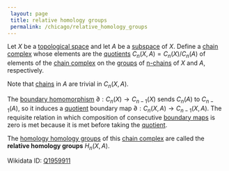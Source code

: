 ```yaml
---
 layout: page
 title: relative homology groups
 permalink: /chicago/relative_homology_groups
---
```

Let $X$ be a [topological space](https://mathgloss.github.io/MathGloss/topological_space) and let $A$ be a [subspace](https://mathgloss.github.io/MathGloss/subspace_topology) of $X$. Define a [chain complex](https://mathgloss.github.io/MathGloss/chain_complex) whose elements are the [quotients](https://mathgloss.github.io/MathGloss/quotient_by_subgroup) $C_n(X,A) = C_n(X)/C_n(A)$ of elements of the [chain complex](https://mathgloss.github.io/MathGloss/chain_complex) on the [groups](https://mathgloss.github.io/MathGloss/group) of [n-chains](https://mathgloss.github.io/MathGloss/singular_n-chain) of $X$ and $A$, respectively. 

Note that [chains](https://mathgloss.github.io/MathGloss/n-chain) in $A$ are trivial in $C_n(X,A)$. 

The [boundary homomorphism](https://mathgloss.github.io/MathGloss/boundary_homomorphism) $\partial:C_n(X)\to C_{n-1}(X)$ sends $C_n(A)$ to $C_{n-1}(A)$, so it induces a [quotient](https://mathgloss.github.io/MathGloss/quotient_vector_space) boundary map $\partial: C_n(X,A)\to C_{n-1}(X,A)$. The requisite relation in which composition of consecutive [boundary maps](https://mathgloss.github.io/MathGloss/boundary_homomorphism) is zero is met because it is met before taking the [quotient](https://mathgloss.github.io/MathGloss/#####################quotient). 

The [homology homology groups](https://mathgloss.github.io/MathGloss/homology_######homology_groups) of this [chain complex](https://mathgloss.github.io/MathGloss/chain_complex) are called the **relative homology groups** $H_n(X,A)$.

Wikidata ID: [Q1959911](https://www.wikidata.org/wiki/Q1959911)